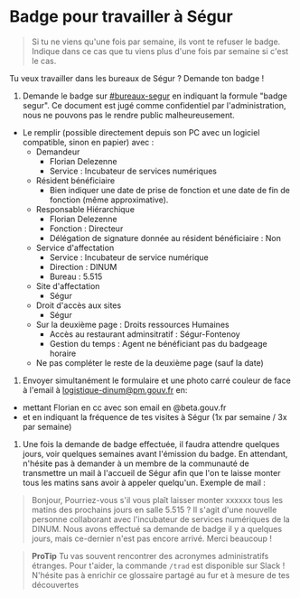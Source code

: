 # Badge pour travailler à Ségur

> Si tu ne viens qu'une fois par semaine, ils vont te refuser le badge. Indique dans ce cas que tu viens plus d'une fois par semaine si c'est le cas.

Tu veux travailler dans les bureaux de Ségur ? Demande ton badge !

1. Demande le badge sur [\#bureaux-segur](https://startups-detat.slack.com/archives/C74HCKV8A) en indiquant la formule "badge segur". Ce document est jugé comme confidentiel par l'administration, nous ne pouvons pas le rendre public malheureusement.

* Le remplir \(possible directement depuis son PC avec un logiciel compatible, sinon en papier\) avec :
  * Demandeur
    * Florian Delezenne
    * Service : Incubateur de services numériques
  * Résident bénéficiaire
    * Bien indiquer une date de prise de fonction et une date de fin de fonction \(même approximative\).
  * Responsable Hiérarchique
    * Florian Delezenne
    * Fonction : Directeur
    * Délégation de signature donnée au résident bénéficiaire : Non
  * Service d'affectation
    * Service : Incubateur de service numérique
    * Direction : DINUM
    * Bureau : 5.515
  * Site d'affectation
    * Ségur
  * Droit d'accès aux sites
    * Ségur
  * Sur la deuxième page : Droits ressources Humaines
    * Accès au restaurant adminsitratif : Ségur-Fontenoy
    * Gestion du temps : Agent ne bénéficiant pas du badgeage horaire
  * Ne pas compléter le reste de la deuxième page \(sauf la date\)

1. Envoyer simultanément le formulaire et une photo carré couleur de face à l'email à [logistique-dinum@pm.gouv.fr](mailto:logistique-dinum@pm.gouv.fr) en:

* mettant Florian en cc avec son email en @beta.gouv.fr
* et en indiquant la fréquence de tes visites à Ségur \(1x par semaine / 3x par semaine\)

1. Une fois la demande de badge effectuée, il faudra attendre quelques jours, voir quelques semaines avant l'émission du badge. En attendant, n'hésite pas à demander à un membre de la communauté de transmettre un mail à l'accueil de Ségur afin que l'on te laisse monter tous les matins sans avoir à appeler quelqu'un. Exemple de mail :

> Bonjour, Pourriez-vous s'il vous plaît laisser monter xxxxxx tous les matins des prochains jours en salle 5.515 ? Il s'agit d'une nouvelle personne collaborant avec l'incubateur de services numériques de la DINUM. Nous avons effectué sa demande de badge il y a quelques jours, mais ce-dernier n'est pas encore arrivé. Merci beaucoup !

> **ProTip** Tu vas souvent rencontrer des acronymes administratifs étranges. Pour t'aider, la commande `/trad` est disponible sur Slack ! N'hésite pas à enrichir ce glossaire partagé au fur et à mesure de tes découvertes

